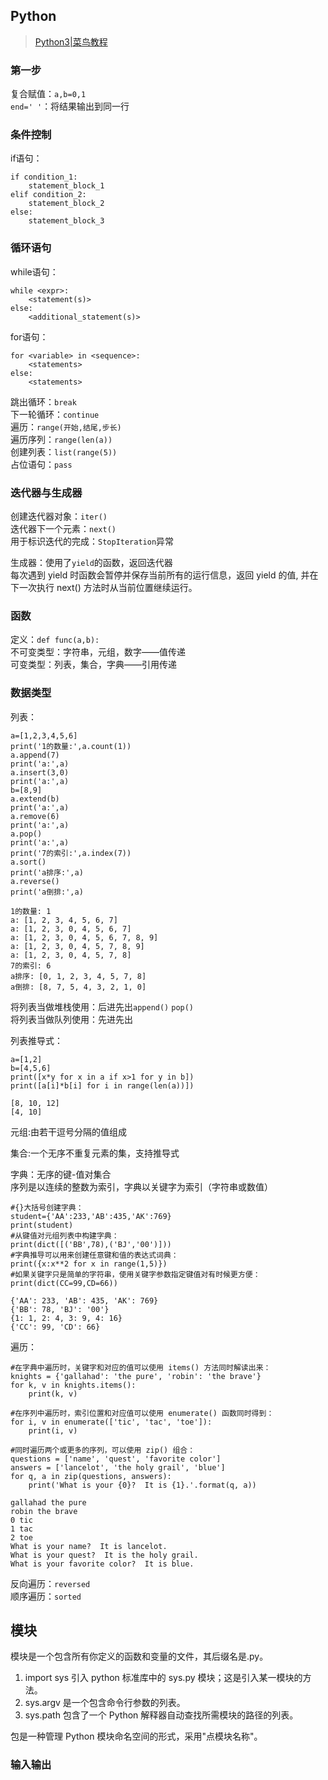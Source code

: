 ## Python

>[Python3|菜鸟教程](https://www.runoob.com/python3/python3-tutorial.html)

### 第一步

复合赋值：`a,b=0,1`  
`end=' '`：将结果输出到同一行  

### 条件控制

if语句：  
```
if condition_1:
    statement_block_1
elif condition_2:
    statement_block_2
else:
    statement_block_3
```

### 循环语句

while语句：  
```
while <expr>:
    <statement(s)>
else:
    <additional_statement(s)>
```
for语句：  
```
for <variable> in <sequence>:
    <statements>
else:
    <statements>
```
跳出循环：`break`  
下一轮循环：`continue`  
遍历：`range(开始,结尾,步长)`  
遍历序列：`range(len(a))`  
创建列表：`list(range(5))`  
占位语句：`pass`  

### 迭代器与生成器

创建迭代器对象：`iter()`  
迭代器下一个元素：`next()`  
用于标识迭代的完成：`StopIteration`异常  

生成器：使用了`yield`的函数，返回迭代器  
每次遇到 yield 时函数会暂停并保存当前所有的运行信息，返回 yield 的值, 并在下一次执行 next() 方法时从当前位置继续运行。  

### 函数

定义：`def func(a,b):`  
不可变类型：字符串，元组，数字——值传递    
可变类型：列表，集合，字典——引用传递    

### 数据类型

列表：  
```
a=[1,2,3,4,5,6]
print('1的数量:',a.count(1))
a.append(7)
print('a:',a)
a.insert(3,0)
print('a:',a)
b=[8,9]
a.extend(b)
print('a:',a)
a.remove(6)
print('a:',a)
a.pop()
print('a:',a)
print('7的索引:',a.index(7))
a.sort()
print('a排序:',a)
a.reverse()
print('a倒排:',a)
```

```
1的数量: 1
a: [1, 2, 3, 4, 5, 6, 7]
a: [1, 2, 3, 0, 4, 5, 6, 7]
a: [1, 2, 3, 0, 4, 5, 6, 7, 8, 9]
a: [1, 2, 3, 0, 4, 5, 7, 8, 9]
a: [1, 2, 3, 0, 4, 5, 7, 8]
7的索引: 6
a排序: [0, 1, 2, 3, 4, 5, 7, 8]
a倒排: [8, 7, 5, 4, 3, 2, 1, 0]
```

将列表当做堆栈使用：后进先出`append()` `pop()`  
将列表当做队列使用：先进先出  

列表推导式：  
```
a=[1,2]
b=[4,5,6]
print([x*y for x in a if x>1 for y in b])
print([a[i]*b[i] for i in range(len(a))])
```

```
[8, 10, 12]
[4, 10]
```

元组:由若干逗号分隔的值组成  

集合:一个无序不重复元素的集，支持推导式  

字典：无序的键-值对集合  
序列是以连续的整数为索引，字典以关键字为索引（字符串或数值）  
```
#{}大括号创建字典：
student={'AA':233,'AB':435,'AK':769}
print(student)
#从键值对元组列表中构建字典：
print(dict([('BB',78),('BJ','00')]))
#字典推导可以用来创建任意键和值的表达式词典：
print({x:x**2 for x in range(1,5)})
#如果关键字只是简单的字符串，使用关键字参数指定键值对有时候更方便：
print(dict(CC=99,CD=66))
```

```
{'AA': 233, 'AB': 435, 'AK': 769}
{'BB': 78, 'BJ': '00'}
{1: 1, 2: 4, 3: 9, 4: 16}
{'CC': 99, 'CD': 66}
```

遍历：  
```
#在字典中遍历时，关键字和对应的值可以使用 items() 方法同时解读出来：
knights = {'gallahad': 'the pure', 'robin': 'the brave'}
for k, v in knights.items():
	print(k, v)
	
#在序列中遍历时，索引位置和对应值可以使用 enumerate() 函数同时得到：
for i, v in enumerate(['tic', 'tac', 'toe']):
	print(i, v)
	
#同时遍历两个或更多的序列，可以使用 zip() 组合：
questions = ['name', 'quest', 'favorite color']
answers = ['lancelot', 'the holy grail', 'blue']
for q, a in zip(questions, answers):
	print('What is your {0}?  It is {1}.'.format(q, a))
```

```
gallahad the pure
robin the brave
0 tic
1 tac
2 toe
What is your name?  It is lancelot.
What is your quest?  It is the holy grail.
What is your favorite color?  It is blue.
```

反向遍历：`reversed`  
顺序遍历：`sorted`  

## 模块

模块是一个包含所有你定义的函数和变量的文件，其后缀名是.py。  

1. import sys 引入 python 标准库中的 sys.py 模块；这是引入某一模块的方法。  
2. sys.argv 是一个包含命令行参数的列表。   
3. sys.path 包含了一个 Python 解释器自动查找所需模块的路径的列表。  

包是一种管理 Python 模块命名空间的形式，采用"点模块名称"。  

### 输入输出

